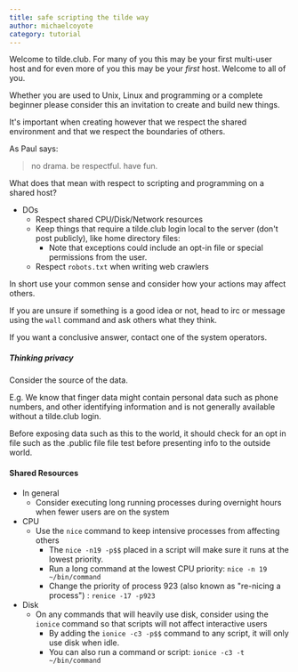 ```yaml
---
title: safe scripting the tilde way
author: michaelcoyote
category: tutorial
---
```


Welcome to tilde.club. For many of you this may be your first multi-user host and for even more of you this may be your *first* host. Welcome to all of you.  

Whether you are used to Unix, Linux and programming or a complete beginner please consider this an invitation to create and build new things. 

It's important when creating however that we respect the shared environment and that we respect the boundaries of others.

As Paul says:

> no drama. be respectful. have fun.

What does that mean with respect to scripting and programming on a shared host?

- DOs
    - Respect shared CPU/Disk/Network resources
    - Keep things that require a tilde.club login local to the server (don't post publicly), like home directory files:
        - Note that exceptions could include an opt-in file or special permissions from the user.
    - Respect `robots.txt` when writing web crawlers

In short use your common sense and consider how your actions may affect others.
  
If you are unsure if something is a good idea or not, head to irc or message using the `wall` command and ask others what they think.  

If you want a conclusive answer, contact one of the system operators.

##### Thinking privacy

Consider the source of the data.

E.g. We know that finger data might contain personal data such as phone numbers, and other identifying information and is not generally available without a tilde.club login. 

Before exposing data such as this to the world, it should check for an opt in file such as the .public file file test before presenting info to the outside world. 

#### Shared Resources

- In general
    - Consider executing long running processes during overnight hours when fewer users are on the system
- CPU
    - Use the `nice` command to keep intensive processes from affecting others
        - The `nice -n19 -p$$` placed in a script will make sure it runs at the lowest priority.
        - Run a long command at the lowest CPU priority: `nice -n 19 ~/bin/command`
        - Change the priority of process 923 (also known as "re-nicing a process") : `renice -17 -p923`
- Disk
    - On any commands that will heavily use disk, consider using the `ionice` command so that scripts will not affect interactive users
        - By adding the `ionice -c3 -p$$` command to any script, it will only use disk when idle.
        - You can also run a command or script: `ionice -c3 -t ~/bin/command`  
